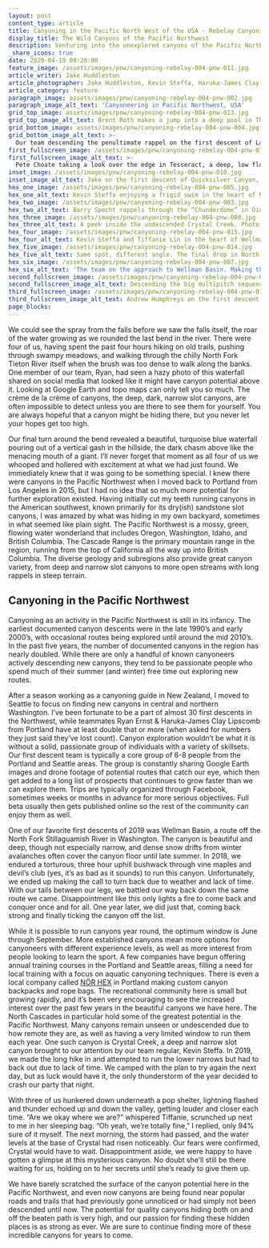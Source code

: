 ```yaml
---
layout: post
content_type: article
title: Canyoning in the Pacific North West of the USA - Rebelay Canyoning
display_title: The Wild Canyons of the Pacific Northwest
description: Venturing into the unexplored canyons of the Pacific North West wilderness in the United States. 
_share_icons: true
date: 2020-04-19 09:20:00
feature_image: /assets/images/pnw/canyoning-rebelay-004-pnw-011.jpg
article_writer: Jake Huddleston
article_photographer: Jake Huddleston, Kevin Steffa, Haruka-James Clay Lipscomb, Brian Forrest
article_category: feature
paragraph_image: assets/images/pnw/canyoning-rebelay-004-pnw-002.jpg
paragraph_image_alt_text: 'Canyoneering in Pacific Northwest, USA'
grid_top_image: assets/images/pnw/canyoning-rebelay-004-pnw-013.jpg
grid_top_image_alt_text: Brent Roth makes a jump into a deep pool in Thunder Creek (aka “Thundercat”), North Cascades, Washington, first descent 2018. This is an all time favorite with many jumps, slides, and swims but very few descents. The entrance fee however, is swarms of giant mutant mosquitoes threatening to eat you alive before you make it there. Photo by Jake Huddleston.
grid_bottom_image: assets/images/pnw/canyoning-rebelay-004-pnw-004.jpg
grid_bottom_image_alt_text: >-
  Our team descending the penultimate rappel on the first descent of Lake Creek in North Cascades, Washington, 2018. Photo by Haruka-James Clay Lipscomb.
first_fullscreen_image: /assets/images/pnw/canyoning-rebelay-004-pnw-012.jpg
first_fullscreen_image_alt_text: >-
  Pete Choate taking a look over the edge in Tesseract, a deep, low flow canyon off the Middle Fork Snoqualmie River, Washington, first descent 2018. Photo by Kevin Steffa.
inset_image: /assets/images/pnw/canyoning-rebelay-004-pnw-010.jpg
inset_image_alt_text: Jake on the first descent of Quicksilver Canyon, I-90 corridor, Washington, 2019. One of those canyons hidden just off the beaten path, we almost expected to find anchors already in this canyon. If anyone had been here before, they left no trace. Photo by Kevin Steffa.
hex_one_image: /assets/images/pnw/canyoning-rebelay-004-pnw-005.jpg
hex_one_alt_text: Kevin Steffa enjoying a frigid swim in the heart of North Fork Tieton River. Photo by Haruka-James Clay Lipscomb.
hex_two_image: /assets/images/pnw/canyoning-rebelay-004-pnw-003.jpg
hex_two_alt_text: Barry Specht rappels through the “Chunderdome” in Dingford Creek, Middle Fork Snoqualmie River, Washington. A natural waterpark first descended in 2018, this canyon has proven quite popular since then. Photo by Haruka-James Clay Lipscomb.
hex_three_image: /assets/images/pnw/canyoning-rebelay-004-pnw-008.jpg
hex_three_alt_text: A peek inside the undescended Crystal Creek. Photo by Kevin Steffa.
hex_four_image: /assets/images/pnw/canyoning-rebelay-004-pnw-015.jpg
hex_four_alt_text: Kevin Steffa and Tiffanie Lin in the heart of Wellman Basin. Photo by Jake Huddleston.
hex_five_image: /assets/images/pnw/canyoning-rebelay-004-pnw-014.jpg
hex_five_alt_text: Same spot, different angle. The final drop in North Fork Tieton River. Left photo by Jake Huddleston. Right photo by Kevin Steffa.
hex_six_image: /assets/images/pnw/canyoning-rebelay-004-pnw-007.jpg
hex_six_alt_text: 'The team on the approach to Wellman Basin. Making the most of the initial long, mostly flat hike before the bushwhack from hell begins. From left to right: Jake Huddleston, Ryan Ernst, Tiffanie Lin, Haruka-James Clay Lipscomb, and Barry Specht. Photo by Kevin Steffa.'
second_fullscreen_image: /assets/images/pnw/canyoning-rebelay-004-pnw-006.jpg
second_fullscreen_image_alt_text: Descending the big multipitch sequence in High Falls. There’s a rebelay somewhere in all that craziness. Photo by Alex Ratson.
third_fullscreen_image: /assets/images/pnw/canyoning-rebelay-004-pnw-011.jpg
third_fullscreen_image_alt_text: Andrew Humphreys on the first descent of upper High Falls Creek near Squamish, British Columbia. This canyon features 21 rappels, including a big multi-pitch into the heart of the canyon. This route has been on the radar for years but no team had made any documented descents until 2019. Probably one of the grandest canyons in all of the Pacific Northwest. Photo by Kevin Steffa.
page_blocks:
---
```

We could see the spray from the falls before we saw the falls itself, the roar of the water growing as we rounded the last bend in the river. There were four of us, having spent the past four hours hiking on old trails, pushing through swampy meadows, and walking through the chilly North Fork Tieton River itself when the brush was too dense to walk along the banks. One member of our team, Ryan, had seen a hazy photo of this waterfall shared on social media that looked like it might have canyon potential above it. Looking at Google Earth and topo maps can only tell you so much. The crème de la crème of canyons, the deep, dark, narrow slot canyons, are often impossible to detect unless you are there to see them for yourself. You are always hopeful that a canyon might be hiding there, but you never let your hopes get too high.

Our final turn around the bend revealed a beautiful, turquoise blue waterfall pouring out of a vertical gash in the hillside, the dark chasm above like the menacing mouth of a giant. I’ll never forget that moment as all four of us we whooped and hollered with excitement at what we had just found. We immediately knew that it was going to be something special. I knew there were canyons in the Pacific Northwest when I moved back to Portland from Los Angeles in 2015, but I had no idea that so much more potential for further exploration existed. Having initially cut my teeth running canyons in the American southwest, known primarily for its dry(ish) sandstone slot canyons, I was amazed by what was hiding in my own backyard, sometimes in what seemed like plain sight. The Pacific Northwest is a mossy, green, flowing water wonderland that includes Oregon, Washington, Idaho, and British Columbia. The Cascade Range is the primary mountain range in the region, running from the top of California all the way up into British Columbia. The diverse geology and subregions also provide great canyon variety, from deep and narrow slot canyons to more open streams with long rappels in steep terrain.

## Canyoning in the Pacific Northwest

Canyoning as an activity in the Pacific Northwest is still in its infancy. The earliest documented canyon descents were in the late 1990’s and early 2000’s, with occasional routes being explored until around the mid 2010’s. In the past five years, the number of documented canyons in the region has nearly doubled. While there are only a handful of known canyoneers actively descending new canyons, they tend to be passionate people who spend much of their summer (and winter) free time out exploring new routes.

After a season working as a canyoning guide in New Zealand, I moved to Seattle to focus on finding new canyons in central and northern Washington. I’ve been fortunate to be a part of almost 30 first descents in the Northwest, while teammates Ryan Ernst & Haruka-James Clay Lipscomb from Portland have at least double that or more (when asked for numbers they just said they’ve lost count). Canyon exploration wouldn’t be what it is without a solid, passionate group of individuals with a variety of skillsets. Our first descent team is typically a core group of 6-8 people from the Portland and Seattle areas. The group is constantly sharing Google Earth images and drone footage of potential routes that catch our eye, which then get added to a long list of prospects that continues to grow faster than we can explore them. Trips are typically organized through Facebook, sometimes weeks or months in advance for more serious objectives. Full beta usually then gets published online so the rest of the community can enjoy them as well.

One of our favorite first descents of 2019 was Wellman Basin, a route off the North Fork Stillaguamish River in Washington. The canyon is beautiful and deep, though not especially narrow, and dense snow drifts from winter avalanches often cover the canyon floor until late summer. In 2018, we endured a torturous, three hour uphill bushwack through vine maples and devil’s club (yes, it’s as bad as it sounds) to run this canyon. Unfortunately, we ended up making the call to turn back due to weather and lack of time. With our tails between our legs, we battled our way back down the same route we came. Disappointment like this only lights a fire to come back and conquer once and for all. One year later, we did just that, coming back strong and finally ticking the canyon off the list.

While it is possible to run canyons year round, the optimum window is June through September. More established canyons mean more options for canyoneers with different experience levels, as well as more interest from people looking to learn the sport. A few companies have begun offering annual training courses in the Portland and Seattle areas, filling a need for local training with a focus on aquatic canyoning techniques. There is even a local company called <a href="https://instagram.com/norhex" target="_blank">NÖR HEX</a> in Portland making custom canyon backpacks and rope bags. The recreational community here is small but growing rapidly, and it’s been very encouraging to see the increased interest over the past few years in the beautiful canyons we have here. The North Cascades in particular hold some of the greatest potential in the Pacific Northwest. Many canyons remain unseen or undescended due to how remote they are, as well as having a very limited window to run them each year. One such canyon is Crystal Creek, a deep and narrow slot canyon brought to our attention by our team regular, Kevin Steffa. In 2019, we made the long hike in and attempted to run the lower narrows but had to back out due to lack of time. We camped with the plan to try again the next day, but as luck would have it, the only thunderstorm of the year decided to crash our party that night.

With three of us hunkered down underneath a pop shelter, lightning flashed and thunder echoed up and down the valley, getting louder and closer each time. “Are we okay where we are?” whispered Tiffanie, scrunched up next to me in her sleeping bag. “Oh yeah, we’re totally fine,” I replied, only 94% sure of it myself. The next morning, the storm had passed, and the water levels at the base of Crystal had risen noticeably. Our fears were confirmed, Crystal would have to wait. Disappointment aside, we were happy to have gotten a glimpse at this mysterious canyon. No doubt she’ll still be there waiting for us, holding on to her secrets until she’s ready to give them up.

We have barely scratched the surface of the canyon potential here in the Pacific Northwest, and even now canyons are being found near popular roads and trails that had previously gone unnoticed or had simply not been descended until now. The potential for quality canyons hiding both on and off the beaten path is very high, and our passion for finding these hidden places is as strong as ever. We are sure to continue finding more of these incredible canyons for years to come.
